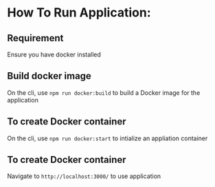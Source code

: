 
# How To Run  Application:

## Requirement
Ensure you have docker installed 

## Build docker image
On the cli, use `npm run docker:build` to build a Docker image for the application

## To create Docker container
On the cli, use `npm run docker:start` to intialize an appliation container

## To create Docker container
Navigate to `http://localhost:3000/` to use application
